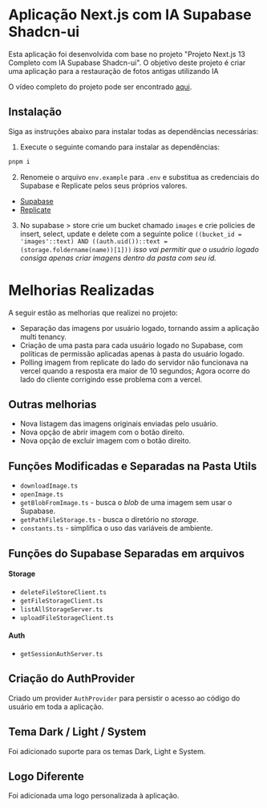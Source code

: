 # Aplicação Next.js com IA Supabase Shadcn-ui

Esta aplicação foi desenvolvida com base no projeto "Projeto Next.js 13 Completo com IA Supabase Shadcn-ui". 
O objetivo deste projeto é criar uma aplicação para a restauração de fotos antigas utilizando IA

O vídeo completo do projeto pode ser encontrado [aqui](https://www.youtube.com/watch?v=KHKpKR1NuaU&t=2s&ab_channel=DeveloperDeck101).

## Instalação

Siga as instruções abaixo para instalar todas as dependências necessárias:

1. Execute o seguinte comando para instalar as dependências:

```bash
pnpm i
```

2. Renomeie o arquivo `env.example` para `.env` e substitua as credenciais do Supabase e Replicate pelos seus próprios valores.

- [Supabase](https://supabase.com/)
- [Replicate](https://replicate.com/)

3. No supabase > store crie um bucket chamado `images` e crie policies de insert, select, update e delete com a seguinte police
   `((bucket_id = 'images'::text) AND ((auth.uid())::text = (storage.foldername(name))[1]))`
   _isso vai permitir que o usuário logado consiga apenas criar imagens dentro da pasta com seu id._

# Melhorias Realizadas

A seguir estão as melhorias que realizei no projeto:

- Separação das imagens por usuário logado, tornando assim a aplicação multi tenancy.
- Criação de uma pasta para cada usuário logado no Supabase, com políticas de permissão aplicadas apenas à pasta do usuário logado.
- Polling imagem from replicate do lado do servidor não funcionava na vercel quando a resposta era maior de 10 segundos; Agora ocorre do lado do cliente corrigindo esse problema com a vercel.


## Outras melhorias
- Nova listagem das imagens originais enviadas pelo usuário.
- Nova opção de abrir imagem com o botão direito.
- Nova opção de excluir imagem com o botão direito.


## Funções Modificadas e Separadas na Pasta Utils

- `downloadImage.ts`
- `openImage.ts`
- `getBlobFromImage.ts` - busca o *blob* de uma imagem sem usar o Supabase.
- `getPathFileStorage.ts` - busca o diretório no *storage*.
- `constants.ts` - simplifica o uso das variáveis de ambiente.

## Funções do Supabase Separadas em arquivos

#### Storage

- `deleteFileStoreClient.ts`
- `getFileStorageClient.ts`
- `listAllStorageServer.ts`
- `uploadFileStorageClient.ts`

#### Auth

- `getSessionAuthServer.ts`

## Criação do AuthProvider

Criado um provider `AuthProvider` para persistir o acesso ao código do usuário em toda a aplicação.

## Tema Dark / Light / System

Foi adicionado suporte para os temas Dark, Light e System.

## Logo Diferente

Foi adicionada uma logo personalizada à aplicação.
